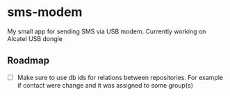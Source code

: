 # sms-modem

My small app for sending SMS via USB modem.
Currently working on Alcatel USB dongle

## Roadmap

- [ ] Make sure to use db ids for relations between repositories.
For example if contact were change and it was assigned to some group(s)
